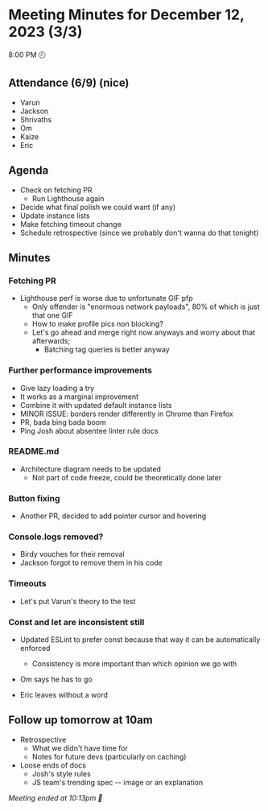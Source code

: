# Meeting Minutes for December 12, 2023 (3/3)
8:00 PM 🕗

## Attendance (6/9) (nice)
- Varun
- Jackson
- Shrivaths
- Om
- Kaize
- Eric

## Agenda
- Check on fetching PR
  - Run Lighthouse again
- Decide what final polish we could want (if any)
- Update instance lists
- Make fetching timeout change
- Schedule retrospective (since we probably don't wanna do that tonight)

## Minutes

### Fetching PR
- Lighthouse perf is worse due to unfortunate GIF pfp
  - Only offender is "enormous network payloads", 80% of which is just that one GIF
  - How to make profile pics non blocking?
  - Let's go ahead and merge right now anyways and worry about that afterwards;
    - Batching tag queries is better anyway

### Further performance improvements
- Give lazy loading a try
- It works as a marginal improvement
- Combine it with updated default instance lists
- MINOR ISSUE: borders render differently in Chrome than Firefox
- PR, bada bing bada boom
- Ping Josh about absentee linter rule docs
  
### README.md
- Architecture diagram needs to be updated
  - Not part of code freeze, could be theoretically done later

### Button fixing
- Another PR, decided to add pointer cursor and hovering

### Console.logs removed?
- Birdy vouches for their removal
- Jackson forgot to remove them in his code

### Timeouts
- Let's put Varun's theory to the test

### Const and let are inconsistent still
- Updated ESLint to prefer const because that way it can be automatically enforced
  - Consistency is more important than which opinion we go with

- Om says he has to go
- Eric leaves without a word
  
## Follow up tomorrow at 10am
- Retrospective
  - What we didn't have time for
  - Notes for future devs (particularly on caching)
- Loose ends of docs
  - Josh's style rules
  - JS team's trending spec -- image or an explanation

*Meeting ended at 10:13pm 😬*
